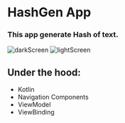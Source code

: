 # HashGen App
### This app generate Hash of text.

![darkScreen](https://user-images.githubusercontent.com/38327072/186603703-28eb4d9b-e086-450f-87f4-89bd5e832d46.gif)
![lightScreen](https://user-images.githubusercontent.com/38327072/186603755-1a7cfb3e-a7dd-412b-b66d-28fb4364461c.gif)

## Under the hood:


- Kotlin
- Navigation Components
- ViewModel
- ViewBinding
